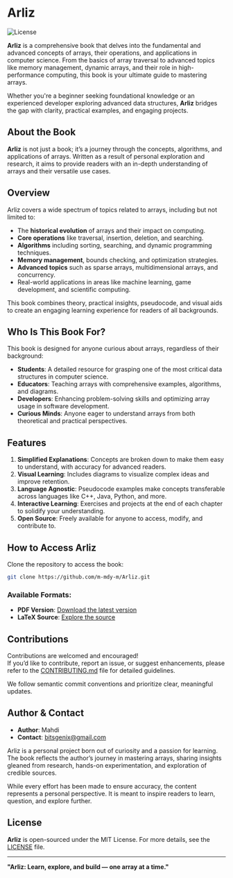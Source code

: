 # **Arliz**

![License](https://img.shields.io/badge/license-MIT-blue.svg)

**Arliz** is a comprehensive book that delves into the fundamental and advanced concepts of arrays, their operations, and applications in computer science. From the basics of array traversal to advanced topics like memory management, dynamic arrays, and their role in high-performance computing, this book is your ultimate guide to mastering arrays.

Whether you're a beginner seeking foundational knowledge or an experienced developer exploring advanced data structures, **Arliz** bridges the gap with clarity, practical examples, and engaging projects.

## **About the Book**

**Arliz** is not just a book; it’s a journey through the concepts, algorithms, and applications of arrays. Written as a result of personal exploration and research, it aims to provide readers with an in-depth understanding of arrays and their versatile use cases.

## **Overview**

Arliz covers a wide spectrum of topics related to arrays, including but not limited to:

- The **historical evolution** of arrays and their impact on computing.
- **Core operations** like traversal, insertion, deletion, and searching.
- **Algorithms** including sorting, searching, and dynamic programming techniques.
- **Memory management**, bounds checking, and optimization strategies.
- **Advanced topics** such as sparse arrays, multidimensional arrays, and concurrency.
- Real-world applications in areas like machine learning, game development, and scientific computing.

This book combines theory, practical insights, pseudocode, and visual aids to create an engaging learning experience for readers of all backgrounds.

## **Who Is This Book For?**

This book is designed for anyone curious about arrays, regardless of their background:

- **Students**: A detailed resource for grasping one of the most critical data structures in computer science.
- **Educators**: Teaching arrays with comprehensive examples, algorithms, and diagrams.
- **Developers**: Enhancing problem-solving skills and optimizing array usage in software development.
- **Curious Minds**: Anyone eager to understand arrays from both theoretical and practical perspectives.

## **Features**

1. **Simplified Explanations**: Concepts are broken down to make them easy to understand, with accuracy for advanced readers.
2. **Visual Learning**: Includes diagrams to visualize complex ideas and improve retention.
3. **Language Agnostic**: Pseudocode examples make concepts transferable across languages like C++, Java, Python, and more.
4. **Interactive Learning**: Exercises and projects at the end of each chapter to solidify your understanding.
5. **Open Source**: Freely available for anyone to access, modify, and contribute to.

## **How to Access Arliz**

Clone the repository to access the book:

```bash
git clone https://github.com/m-mdy-m/Arliz.git
```

### Available Formats:

- **PDF Version**: [Download the latest version](./book/Arliz.pdf)
- **LaTeX Source**: [Explore the source](./book/)

## **Contributions**

Contributions are welcomed and encouraged!  
If you’d like to contribute, report an issue, or suggest enhancements, please refer to the [CONTRIBUTING.md](./CONTRIBUTING.md) file for detailed guidelines.

We follow semantic commit conventions and prioritize clear, meaningful updates.

## **Author & Contact**

- **Author**: Mahdi
- **Contact**: [bitsgenix@gmail.com](mailto:bitsgenix@gmail.com)

Arliz is a personal project born out of curiosity and a passion for learning. The book reflects the author’s journey in mastering arrays, sharing insights gleaned from research, hands-on experimentation, and exploration of credible sources.

While every effort has been made to ensure accuracy, the content represents a personal perspective. It is meant to inspire readers to learn, question, and explore further.

## **License**

**Arliz** is open-sourced under the MIT License. For more details, see the [LICENSE](./LICENSE) file.

---

**"Arliz: Learn, explore, and build — one array at a time."**
